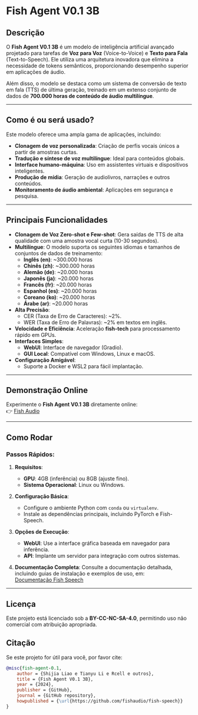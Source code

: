 # **Fish Agent V0.1 3B**

## **Descrição**
O **Fish Agent V0.1 3B** é um modelo de inteligência artificial avançado projetado para tarefas de **Voz para Voz** (Voice-to-Voice) e **Texto para Fala** (Text-to-Speech). Ele utiliza uma arquitetura inovadora que elimina a necessidade de tokens semânticos, proporcionando desempenho superior em aplicações de áudio.

Além disso, o modelo se destaca como um sistema de conversão de texto em fala (TTS) de última geração, treinado em um extenso conjunto de dados de **700.000 horas de conteúdo de áudio multilíngue**.

---

## **Como é ou será usado?**
Este modelo oferece uma ampla gama de aplicações, incluindo:
- **Clonagem de voz personalizada**: Criação de perfis vocais únicos a partir de amostras curtas.
- **Tradução e síntese de voz multilíngue**: Ideal para conteúdos globais.
- **Interface humano-máquina**: Uso em assistentes virtuais e dispositivos inteligentes.
- **Produção de mídia**: Geração de audiolivros, narrações e outros conteúdos.
- **Monitoramento de áudio ambiental**: Aplicações em segurança e pesquisa.

---

## **Principais Funcionalidades**
- **Clonagem de Voz Zero-shot e Few-shot**: Gera saídas de TTS de alta qualidade com uma amostra vocal curta (10-30 segundos).  
- **Multilíngue**: O modelo suporta os seguintes idiomas e tamanhos de conjuntos de dados de treinamento:
  - **Inglês (en)**: ~300.000 horas
  - **Chinês (zh)**: ~300.000 horas
  - **Alemão (de)**: ~20.000 horas
  - **Japonês (ja)**: ~20.000 horas
  - **Francês (fr)**: ~20.000 horas
  - **Espanhol (es)**: ~20.000 horas
  - **Coreano (ko)**: ~20.000 horas
  - **Árabe (ar)**: ~20.000 horas
- **Alta Precisão**:
  - CER (Taxa de Erro de Caracteres): ~2%.
  - WER (Taxa de Erro de Palavras): ~2% em textos em inglês.
- **Velocidade e Eficiência**: Aceleração **fish-tech** para processamento rápido em GPUs.
- **Interfaces Simples**:
  - **WebUI**: Interface de navegador (Gradio).
  - **GUI Local**: Compatível com Windows, Linux e macOS.
- **Configuração Amigável**:
  - Suporte a Docker e WSL2 para fácil implantação.

---

## **Demonstração Online**
Experimente o **Fish Agent V0.1 3B** diretamente online:  
👉 [Fish Audio](https://fish.audio/)

---

## **Como Rodar**
### Passos Rápidos:
1. **Requisitos**:
   - **GPU**: 4GB (inferência) ou 8GB (ajuste fino).
   - **Sistema Operacional**: Linux ou Windows.

2. **Configuração Básica**:
   - Configure o ambiente Python com `conda` ou `virtualenv`.
   - Instale as dependências principais, incluindo PyTorch e Fish-Speech.

3. **Opções de Execução**:
   - **WebUI**: Use a interface gráfica baseada em navegador para inferência.
   - **API**: Implante um servidor para integração com outros sistemas.

4. **Documentação Completa**:
   Consulte a documentação detalhada, incluindo guias de instalação e exemplos de uso, em:  
   [Documentação Fish Speech](https://speech.fish.audio/pt/)

---

## **Licença**
Este projeto está licenciado sob a **BY-CC-NC-SA-4.0**, permitindo uso não comercial com atribuição apropriada.

## **Citação**
Se este projeto for útil para você, por favor cite:
```bibtex
@misc{fish-agent-0.1,
    author = {Shijia Liao e Tianyu Li e Rcell e outros},
    title = {Fish Agent V0.1 3B},
    year = {2024},
    publisher = {GitHub},
    journal = {GitHub repository},
    howpublished = {\url{https://github.com/fishaudio/fish-speech}}
}
